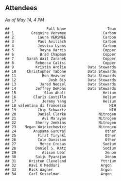 ## Attendees

_As of May 14, 4 PM_

    ##                 Full Name                   Team
    ## 1        Gregoire Versmee                 Carbon
    ## 2           Laura VERSMEE                 Carbon
    ## 3           Paul Avillach                 Carbon
    ## 4           Jessica Lyons                 Carbon
    ## 5            Rayna Harris                 Copper
    ## 6            Brad Chapman                 Copper
    ## 7      Sarah Wait Zaranek                 Copper
    ## 8          Rebecca Calisi                 Copper
    ## 9          Kristin Ardlie          Data Stewards
    ## 10     Christopher Tabone          Data Stewards
    ## 11            Ben Heavner          Data Stewards
    ## 12               Josh Bis          Data Stewards
    ## 13           Jared Nedzel          Data Stewards
    ## 14         Jeffrey DePons          Data Stewards
    ## 15             Stan Ahalt                 Helium
    ## 16        Claris Castillo                 Helium
    ## 17            Jeremy Yang                 Helium
    ## 18 valentina di francesco                    NIH
    ## 19          Chip Schwartz                    NIH
    ## 20          Daniel Clarke               Nitrogen
    ## 21            Avi Ma'ayan               Nitrogen
    ## 22         Sherry Jenkins               Nitrogen
    ## 23    Megan Wojciechowicz               Nitrogen
    ## 24        Anupama Gururaj                  Other
    ## 25          Firat Tiryaki                  Other
    ## 26          Cole Davisson                  Other
    ## 27           Merce Crosas                 Sodium
    ## 28         Daniel S. Katz                 Sodium
    ## 29            Alison Leaf                  Xenon
    ## 30         Saiju Pyarajan                  Xenon
    ## 31      Kristen Cleveland                Yttrium
    ## 32      Ravi K Madduri                   Argon
    ## 33      Rick Wagner                      Argon
    ## 34      Carl Kesselman                   Argon
